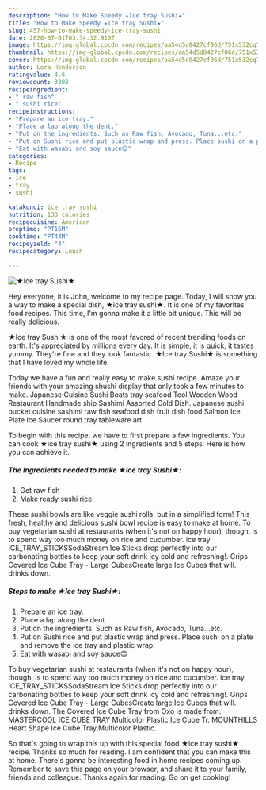 ```yaml
---
description: "How to Make Speedy ★Ice tray Sushi★"
title: "How to Make Speedy ★Ice tray Sushi★"
slug: 457-how-to-make-speedy-ice-tray-sushi
date: 2020-07-01T03:34:32.910Z
image: https://img-global.cpcdn.com/recipes/aa54d5d8427cf06d/751x532cq70/★ice-tray-sushi★-recipe-main-photo.jpg
thumbnail: https://img-global.cpcdn.com/recipes/aa54d5d8427cf06d/751x532cq70/★ice-tray-sushi★-recipe-main-photo.jpg
cover: https://img-global.cpcdn.com/recipes/aa54d5d8427cf06d/751x532cq70/★ice-tray-sushi★-recipe-main-photo.jpg
author: Lora Henderson
ratingvalue: 4.6
reviewcount: 3308
recipeingredient:
- " raw fish"
- " sushi rice"
recipeinstructions:
- "Prepare an ice tray."
- "Place a lap along the dent."
- "Put on the ingredients. Such as Raw fish, Avocado, Tuna...etc."
- "Put on Sushi rice and put plastic wrap and press. Place sushi on a plate and remove the ice tray and plastic wrap."
- "Eat with wasabi and soy sauce😊"
categories:
- Recipe
tags:
- ice
- tray
- sushi

katakunci: ice tray sushi 
nutrition: 133 calories
recipecuisine: American
preptime: "PT16M"
cooktime: "PT44M"
recipeyield: "4"
recipecategory: Lunch

---
```



![★Ice tray Sushi★](https://img-global.cpcdn.com/recipes/aa54d5d8427cf06d/751x532cq70/★ice-tray-sushi★-recipe-main-photo.jpg)

Hey everyone, it is John, welcome to my recipe page. Today, I will show you a way to make a special dish, ★ice tray sushi★. It is one of my favorites food recipes. This time, I'm gonna make it a little bit unique. This will be really delicious.

★Ice tray Sushi★ is one of the most favored of recent trending foods on earth. It's appreciated by millions every day. It is simple, it is quick, it tastes yummy. They're fine and they look fantastic. ★Ice tray Sushi★ is something that I have loved my whole life.

Today we have a fun and really easy to make sushi recipe. Amaze your friends with your amazing shushi display that only took a few minutes to make. Japanese Cuisine Sushi Boats tray seafood Tool Wooden Wood Restaurant Handmade ship Sashimi Assorted Cold Dish. Japanese sushi bucket cuisine sashimi raw fish seafood dish fruit dish food Salmon Ice Plate Ice Saucer round tray tableware art.


To begin with this recipe, we have to first prepare a few ingredients. You can cook ★ice tray sushi★ using 2 ingredients and 5 steps. Here is how you can achieve it.

<!--inarticleads1-->

##### The ingredients needed to make ★Ice tray Sushi★:

1. Get  raw fish
1. Make ready  sushi rice


These sushi bowls are like veggie sushi rolls, but in a simplified form! This fresh, healthy and delicious sushi bowl recipe is easy to make at home. To buy vegetarian sushi at restaurants (when it&#39;s not on happy hour), though, is to spend way too much money on rice and cucumber. ice tray ICE_TRAY_STICKSSodaStream Ice Sticks drop perfectly into our carbonating bottles to keep your soft drink icy cold and refreshing!. Grips Covered Ice Cube Tray - Large CubesCreate large Ice Cubes that will. drinks down. 

<!--inarticleads2-->

##### Steps to make ★Ice tray Sushi★:

1. Prepare an ice tray.
1. Place a lap along the dent.
1. Put on the ingredients. Such as Raw fish, Avocado, Tuna...etc.
1. Put on Sushi rice and put plastic wrap and press. Place sushi on a plate and remove the ice tray and plastic wrap.
1. Eat with wasabi and soy sauce😊


To buy vegetarian sushi at restaurants (when it&#39;s not on happy hour), though, is to spend way too much money on rice and cucumber. ice tray ICE_TRAY_STICKSSodaStream Ice Sticks drop perfectly into our carbonating bottles to keep your soft drink icy cold and refreshing!. Grips Covered Ice Cube Tray - Large CubesCreate large Ice Cubes that will. drinks down. The Covered Ice Cube Tray from Oxo is made from. MASTERCOOL ICE CUBE TRAY Multicolor Plastic Ice Cube Tr. MOUNTHILLS Heart Shape Ice Cube Tray,Multicolor Plastic. 

So that's going to wrap this up with this special food ★ice tray sushi★ recipe. Thanks so much for reading. I am confident that you can make this at home. There's gonna be interesting food in home recipes coming up. Remember to save this page on your browser, and share it to your family, friends and colleague. Thanks again for reading. Go on get cooking!
